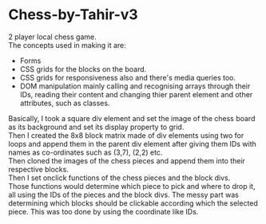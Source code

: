 # Chess-by-Tahir-v3
2 player local chess game.  
The concepts used in making it are:  
- Forms  
- CSS grids for the blocks on the board.  
- CSS grids for responsiveness also and there's media queries too.
- DOM manipulation mainly calling and recognising arrays through their IDs, reading their content and changing thier parent element and other attributes, such as classes.  

Basically, I took a square div element and set the image of the chess board as its background and set its display property to grid.  
Then I created the 8x8 block matrix made of div elements using two for loops and append them in the parent div element after giving them IDs with names as co-ordinates such as (3,7), (2,2) etc.  
Then cloned the images of the chess pieces and append them into their respective blocks.  
Then I set onclick functions of the chess pieces and the block divs.  
Those functions would determine which piece to pick and where to drop it, all using the IDs of the pieces and the block divs.
The messy part was determining which blocks should be clickable according which the selected piece. This was too done by using the coordinate like IDs.
